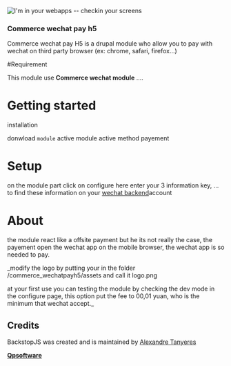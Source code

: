 ![I'm in your webapps -- checkin your screens](https://qpsoftware.net/sites/all/themes/consilium/logo.png)

### Commerce wechat pay h5

Commerce wechat pay H5 is a drupal module who allow you to pay with wechat on third party browser (ex: chrome, safari, firefox...)

#Requirement

This module use 
**Commerce wechat module**
....

# Getting started
installation

donwload `module`
active module
active method payement

# Setup
on the module part click on configure
 here enter your 3 information key, ...
to find these information on your [wechat backend](https://pay.weixin.qq.com/)account


# About
the module react like a offsite payment but he its not really the case, the payement open the wechat app on the mobile browser, the wechat app is so needed to pay.

_modify the logo by putting your in the folder /commerce_wechatpayh5/assets and call it logo.png

at your first use you can testing the module by checking the dev mode in the configure page, this option put the fee to 00,01 yuan, who is the minimum that wechat accept._

## Credits
BackstopJS was created and is maintained by [Alexandre Tanyeres](https://www.linkedin.com/in/alexandretanyeres/)

<strong><a href="https://qpsoftware.net/" class="twitter-follow-button" data-show-count="false">Qpsoftware</a></strong>